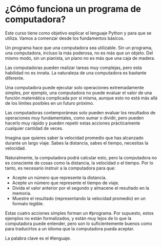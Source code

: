 # ¿Cómo funciona un programa de computadora?
Este curso tiene como objetivo explicar el lenguaje Python y para que se utiliza. Vamos a comenzar desde los fundamentos básicos.

Un programa hace que una computadora sea utilizable. Sin un programa, una computadora, incluso la más poderosa, no es más que un objeto. Del mismo modo, sin un pianista, un piano no es más que una caja de madera.

Las computadoras pueden realizar tareas muy complejas, pero esta habilidad no es innata. La naturaleza de una computadora es bastante diferente.

Una computadora puede ejecutar solo operaciones extremadamente simples, por ejemplo, una computadora no puede evaluar el valor de una función matemática complicada por sí misma, aunque esto no está más allá de los límites posibles en un futuro próximo.

Las computadoras contemporáneas solo pueden evaluar los resultados de operaciones muy fundamentales, como sumar o dividir, pero pueden hacerlo muy rápido y pueden repetir estas acciones prácticamente cualquier cantidad de veces.

Imagina que quieres saber la velocidad promedio que has alcanzado durante un largo viaje. Sabes la distancia, sabes el tiempo, necesitas la velocidad.

Naturalmente, la computadora podrá calcular esto, pero la computadora no es consciente de cosas como la distancia, la velocidad o el tiempo. Por lo tanto, es necesario instruir a la computadora para que:

- Acepte un número que represente la distancia.
- Acepte un número que represente el tiempo de viaje.
- Divida el valor anterior por el segundo y almacene el resultado en la memoria.
- Muestre el resultado (representando la velocidad promedio) en un formato legible.

Estas cuatro acciones simples forman un #programa. Por supuesto, estos ejemplos no están formalizados, y están muy lejos de lo que la computadora puede entender, pero son lo suficientemente buenos como para traducirlos a un idioma que la computadora pueda aceptar.

La palabra clave es el #lenguaje.